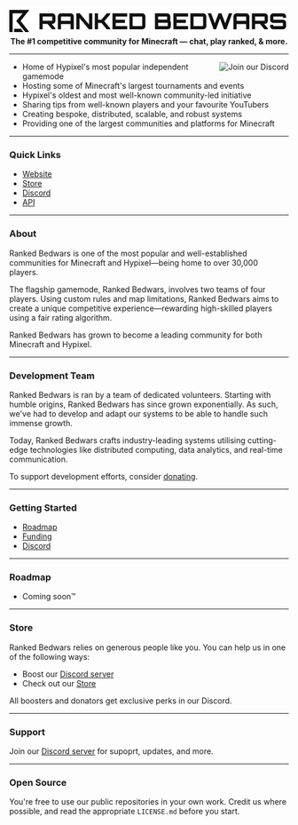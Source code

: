 <p align="center">
	<a href="https://discord.rbw.gg">
		<picture>
			<source srcset="Wordmark.svg" media="(prefers-color-scheme: dark)">
			<img src="Wordmark_Black.svg" loading="eager" width="520px" title="Ranked Bedwars" alt="Ranked Bedwars" />
		</picture>
	</a><br>
	<b>The #1 competitive community for Minecraft — chat, play ranked, & more.</b>
</p>

---
<a href="https://discord.rbw.gg">
  <img src="https://discordapp.com/api/guilds/1014230302622744677/widget.png?style=banner3" align="right" title="Join our Discord" alt="Join our Discord">
</a>

- Home of Hypixel's most popular independent gamemode
- Hosting some of Minecraft's largest tournaments and events
- Hypixel's oldest and most well-known community-led initiative
- Sharing tips from well-known players and your favourite YouTubers
- Creating bespoke, distributed, scalable, and robust systems
- Providing one of the largest communities and platforms for Minecraft

---
### Quick Links
- [Website](https://rbw.gg)
- [Store](https://store.rbw.gg)
- [Discord](https://discord.rbw.gg)
- [API](https://api.rbw.gg)

---
### About
Ranked Bedwars is one of the most popular and well-established communities for Minecraft and Hypixel—being home to over 30,000 players.

The flagship gamemode, Ranked Bedwars, involves two teams of four players. Using custom rules and map limitations, Ranked Bedwars aims to create a unique competitive experience—rewarding high-skilled players using a fair rating algorithm.

Ranked Bedwars has grown to become a leading community for both Minecraft and Hypixel.

---
### Development Team
Ranked Bedwars is ran by a team of dedicated volunteers. Starting with humble origins, Ranked Bedwars has since grown exponentially. As such, we've had to develop and adapt our systems to be able to handle such immense growth.

Today, Ranked Bedwars crafts industry-leading systems utilising cutting-edge technologies like distributed computing, data analytics, and real-time communication.

To support development efforts, consider [donating](#funding).

---
### Getting Started
- [Roadmap](#roadmap)
- [Funding](#funding)
- [Discord](https://discord.rbw.gg)

---
### Roadmap
- Coming soon™

---
### Store
Ranked Bedwars relies on generous people like you. You can help us in one of the following ways:
- Boost our [Discord server](https://discord.rbw.gg)
- Check out our [Store](https://store.rbw.gg)

All boosters and donators get exclusive perks in our Discord.

---
### Support
Join our [Discord server](https://discord.rbw.gg) for supoprt, updates, and more.

---
### Open Source
You're free to use our public repositories in your own work. Credit us where possible, and read the appropriate `LICENSE.md` before you start.
